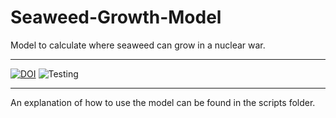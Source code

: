 # Seaweed-Growth-Model
 Model to calculate where seaweed can grow in a nuclear war.

---


[![DOI](https://zenodo.org/badge/DOI/10.5281/zenodo.6866654.svg)](https://doi.org/10.5281/zenodo.6866654)
![Testing](https://github.com/allfed/seaweed-growth-model/actions/workflows/testing.yml/badge.svg)

---

An explanation of how to use the model can be found in the scripts folder. 


